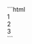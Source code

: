 <div data-size="125" class="fw always-display"></div>
```html
<section>
  <div>1</div>
  <div>2</div>
  <div>3</div>
</section>
```
<div class="cf"></div>

